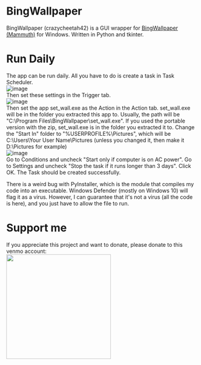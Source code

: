 # BingWallpaper
BingWallpaper (crazycheetah42) is a GUI wrapper for <a href="https://github.com/mammuth/bing-wallpaper">BingWallpaper (Mammuth)</a> for Windows. Written in Python and tkinter.

# Run Daily
The app can be run daily. All you have to do is create a task in Task Scheduler.
<br>
![image](https://github.com/user-attachments/assets/0111c6c4-b23e-4e30-8af8-a4dc22d74c78)
<br>
Then set these settings in the Trigger tab.
<br>
![image](https://github.com/user-attachments/assets/f3e4802d-696c-4853-86e7-48e3fef8b7b8)
<br>
Then set the app set_wall.exe as the Action in the Action tab. set_wall.exe will be in the folder you extracted this app to. Usually, the path will be "C:\Program Files\BingWallpaper\set_wall.exe". If you used the portable version with the zip, set_wall.exe is in the folder you extracted it to. Change the "Start In" folder to "%USERPROFILE%\Pictures", which will be C:\Users\Your User Name\Pictures (unless you changed it, then make it D:\Pictures for example)
<br>
![image](https://github.com/user-attachments/assets/b6a668ad-41b4-42a7-b6af-a39229a38abd)
<br>
Go to Conditions and uncheck "Start only if computer is on AC power".
Go to Settings and uncheck "Stop the task if it runs longer than 3 days".
Click OK. The Task should be created successfully.

There is a weird bug with PyInstaller, which is the module that compiles my code into an executable. Windows Defender (mostly on Windows 10) will flag it as a virus. However, I can guarantee that it's not a virus (all the code is here), and you just have to allow the file to run.
<br>
# Support me
If you appreciate this project and want to donate, please donate to this venmo account:
<br>
<img src="https://github.com/user-attachments/assets/b7f46d54-715c-49d0-9a90-ee14f5b4271f" height=276 width=276>
